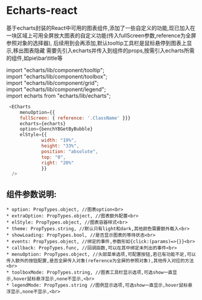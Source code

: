# Echarts-react
基于echarts封装的React中可用的图表组件,添加了一些自定义的功能,现已加入在一块区域上可用全屏放大图表的自定义功能(传入fullScreen参数,reference为全屏参照对象的选择器),
后续用到会再添加,默认tooltip工具栏是鼠标悬停到图表上显示,移出图表隐藏
需要先引入echarts并传入到组件的props,按需引入echarts所需的组件,如pie\bar\title等

import "echarts/lib/component/tooltip";<br>
import "echarts/lib/component/toolbox";<br>
import "echarts/lib/component/grid";<br>
import "echarts/lib/component/legend";<br>
import echarts from "echarts/lib/echarts";<br>
```javascript
 <ECharts
     menuOption={{
     fullScreen: { reference: '.ClassName' }}}
     echarts={echarts}
     option={benchYBGetByBubble}
     elStyle={{
             width: "19%",
             height: "33%",
             position: "absolute",
             top: "0",
             right: "20%"
             }}
  />	
  ```
  组件参数说明:<br>
  ---
    * option: PropTypes.object, //图表option<br>
    * extraOption: PropTypes.object, //图表额外配置<br>
    * elStyle: PropTypes.object, //图表容器样式<br>
    * theme: PropTypes.string, //默认只有light和dark,其他颜色需要额外载入<br>
    * showLoading: PropTypes.bool, //是否显示图表的等待状态<br>
    * events: PropTypes.object, //绑定的事件,参数形如{click:(params)=>{}}<br>
    * callback: PropTypes.func, //回调函数,可以在其中绑定未列出的事件<br>
    * menuOption: PropTypes.object, //头部菜单选项,可配置按钮,若已有功能不足,可以传入额外的按钮配置,是否全屏传入对象(reference为全屏的参照对象),其他传入对应的方法<br>
    * toolboxMode: PropTypes.string, //图表工具栏显示选项,可选show一直显示,hover鼠标悬浮显示,none不显示,<br>
    * legendMode: PropTypes.string //图例显示选项,可选show一直显示,hover鼠标悬浮显示,none不显示,<br>

